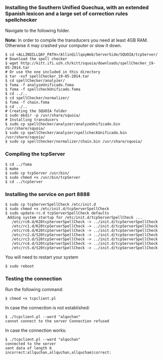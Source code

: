 ### Installing the Southern Unified Quechua, with an extended Spanish lexicon and a large set of correction rules spellchecker

Navigate to the following folder.

**Note:** In order to compile the transducers you need at least 4GB RAM. 
Otherwise it may crashed your computer or slow it down.

```
$ cd <ALLINQILLQAY_PATH>/AllinQillqayWeb/ServerSide/SQUOIA/tcpServer/
# Download the spell checker
$ wget http://kitt.ifi.uzh.ch/kitt/squoia/downloads/spellChecker_19-05-2014.tar
# Or use the one included in this directory
$ tar -xvf spellChecker_19-05-2014.tar
$ cd spellChecker/analyzer/
$ foma -f analyzeUnificado.foma
$ foma -f spellcheckUnificado.foma
$ cd ../..
$ cd spellChecker/normalizer/
$ foma -f chain.foma
$ cd ../..
# Creating the SQUOIA folder
$ sudo mkdir -p /usr/share/squoia/
# Installing transducers
$ sudo cp spellChecker/analyzer/analyzeUnificado.bin /usr/share/squoia/
$ sudo cp spellChecker/analyzer/spellcheckUnificado.bin /usr/share/squoia/
$ sudo cp spellChecker/normalizer/chain.bin /usr/share/squoia/
```

### Compiling the tcpServer

```
$ cd ../foma
$ make
$ sudo cp tcpServer /usr/bin/
$ sudo chmod +x /usr/bin/tcpServer
$ cd ../tcpServer
```

### Installing the service on port 8888

```
$ sudo cp tcpServerSpellCheck /etc/init.d
$ sudo chmod +x /etc/init.d/tcpServerSpellCheck
$ sudo update-rc.d tcpServerSpellCheck defaults
 Adding system startup for /etc/init.d/tcpServerSpellCheck ...
   /etc/rc0.d/K20tcpServerSpellCheck -> ../init.d/tcpServerSpellCheck
   /etc/rc1.d/K20tcpServerSpellCheck -> ../init.d/tcpServerSpellCheck
   /etc/rc6.d/K20tcpServerSpellCheck -> ../init.d/tcpServerSpellCheck
   /etc/rc2.d/S20tcpServerSpellCheck -> ../init.d/tcpServerSpellCheck
   /etc/rc3.d/S20tcpServerSpellCheck -> ../init.d/tcpServerSpellCheck
   /etc/rc4.d/S20tcpServerSpellCheck -> ../init.d/tcpServerSpellCheck
   /etc/rc5.d/S20tcpServerSpellCheck -> ../init.d/tcpServerSpellCheck
```
You will need to restart your system

```
$ sudo reboot
```

### Testing the connection

Run the following command:

```
$ chmod +x tcpclient.pl 
```

In case the connection is not established:

```
$ ./tcpclient.pl --word "alqochan"
cannot connect to the server Connection refused
```

In case the connection works:

```
$ ./tcpclient.pl --word "alqochan"
connected to the server
sent data of length 6
incorrect:allquchan,allquchan,allqucham|correct:
```

